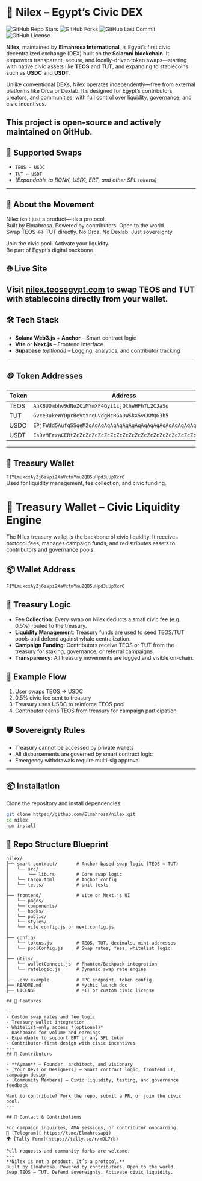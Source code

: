 # 🌊 Nilex – Egypt’s Civic DEX
![GitHub Repo Stars](https://img.shields.io/github/stars/Elmahrosa/Nilex?style=social)
![GitHub Forks](https://img.shields.io/github/forks/Elmahrosa/Nilex?style=social)
![GitHub Last Commit](https://img.shields.io/github/last-commit/Elmahrosa/Nilex)
![GitHub License](https://img.shields.io/github/license/Elmahrosa/Nilex)

**Nilex**, maintained by **Elmahrosa International**, is Egypt’s first civic decentralized exchange (DEX) built on the **Solaroni blockchain**. It empowers transparent, secure, and locally-driven token swaps—starting with native civic assets like **TEOS** and **TUT**, and expanding to stablecoins such as **USDC** and **USDT**.

Unlike conventional DEXs, Nilex operates independently—free from external platforms like Orca or Dexlab. It’s designed for Egypt’s contributors, creators, and communities, with full control over liquidity, governance, and civic incentives.

This project is open-source and actively maintained on GitHub.
---
## 🔁 Supported Swaps

- `TEOS ↔ USDC`  
- `TUT ↔ USDT`  
- *(Expandable to BONK, USD1, ERT, and other SPL tokens)*
---
## 🧠 About the Movement

Nilex isn’t just a product—it’s a protocol.  
Built by Elmahrosa. Powered by contributors. Open to the world.  
Swap TEOS ↔ TUT directly. No Orca. No Dexlab. Just sovereignty.

Join the civic pool. Activate your liquidity.  
Be part of Egypt’s digital backbone.

## 🌐 Live Site

Visit [nilex.teosegypt.com](https://nilex.teosegypt.com) to swap TEOS and TUT with stablecoins directly from your wallet.
---
## 🛠️ Tech Stack

- **Solana Web3.js** + **Anchor** – Smart contract logic  
- **Vite** or **Next.js** – Frontend interface  
- **Supabase** *(optional)* – Logging, analytics, and contributor tracking
---
## 🪙 Token Addresses

| Token | Address |
|-------|---------|
| TEOS  | `AhXBUQmbhv9dNoZCiMYmXF4Gyi1cjQthWHFhTL2CJaSo`  
| TUT   | `Gvce3ukeWYDprBeVtYrqUVdgMcRGADWSkX5vCKMQG3b5`  
| USDC  | `EPjFWdd5AufqSSqeM2qAqAqAqAqAqAqAqAqAqAqAqAqAqAqAqAqAqAqAqAq`  
| USDT  | `Es9vMFrzaCERtZcZcZcZcZcZcZcZcZcZcZcZcZcZcZcZcZcZcZcZcZcZc`  

---

## 🔐 Treasury Wallet

`F1YLmukcxAyZj6zVpi2XaVctmYnuZQB5uHpd3uUpXxr6`  
Used for liquidity management, fee collection, and civic funding.

# 🔐 Treasury Wallet – Civic Liquidity Engine

The Nilex treasury wallet is the backbone of civic liquidity. It receives protocol fees, manages campaign funds, and redistributes assets to contributors and governance pools.

## 📦 Wallet Address

`F1YLmukcxAyZj6zVpi2XaVctmYnuZQB5uHpd3uUpXxr6`

## 🧠 Treasury Logic

- **Fee Collection**: Every swap on Nilex deducts a small civic fee (e.g. 0.5%) routed to the treasury.
- **Liquidity Management**: Treasury funds are used to seed TEOS/TUT pools and defend against whale centralization.
- **Campaign Funding**: Contributors receive TEOS or TUT from the treasury for staking, governance, or referral campaigns.
- **Transparency**: All treasury movements are logged and visible on-chain.

## 🔄 Example Flow

1. User swaps TEOS → USDC  
2. 0.5% civic fee sent to treasury  
3. Treasury uses USDC to reinforce TEOS pool  
4. Contributor earns TEOS from treasury for campaign participation

## 🛡️ Sovereignty Rules

- Treasury cannot be accessed by private wallets  
- All disbursements are governed by smart contract logic  
- Emergency withdrawals require multi-sig approval
---

## 📦 Installation

Clone the repository and install dependencies:
```bash
git clone https://github.com/Elmahrosa/nilex.git
cd nilex
npm install
```
## 🧱 Repo Structure Blueprint

```plaintext
nilex/
├── smart-contract/       # Anchor-based swap logic (TEOS ↔ TUT)
│   └── src/
│       └── lib.rs        # Core swap logic
│   └── Cargo.toml        # Anchor config
│   └── tests/            # Unit tests
│
├── frontend/             # Vite or Next.js UI
│   └── pages/
│   └── components/
│   └── hooks/
│   └── public/
│   └── styles/
│   └── vite.config.js or next.config.js
│
├── config/
│   └── tokens.js         # TEOS, TUT, decimals, mint addresses
│   └── poolConfig.js     # Swap rates, fees, whitelist logic
│
├── utils/
│   └── walletConnect.js  # Phantom/Backpack integration
│   └── rateLogic.js      # Dynamic swap rate engine
│
├── .env.example          # RPC endpoint, token config
├── README.md             # Mythic launch doc
├── LICENSE               # MIT or custom civic license

## 🚀 Features

---
- Custom swap rates and fee logic  
- Treasury wallet integration  
- Whitelist-only access *(optional)*  
- Dashboard for volume and earnings  
- Expandable to support ERT or any SPL token  
- Contributor-first design with civic incentives
---
## 👥 Contributors

- **Ayman** – Founder, architect, and visionary  
- [Your Devs or Designers] – Smart contract logic, frontend UI, campaign design  
- [Community Members] – Civic liquidity, testing, and governance feedback

Want to contribute? Fork the repo, submit a PR, or join the civic pool.
---

## 📣 Contact & Contributions

For campaign inquiries, AMA sessions, or contributor onboarding:  
📨 [Telegram]( https://t.me/Elmahrosapi)  
🌍 [Tally Form](https://tally.so/r/mDL7Yb)

Pull requests and community forks are welcome.
---
**Nilex is not a product. It’s a protocol.**  
Built by Elmahrosa. Powered by contributors. Open to the world.  
Swap TEOS ↔ TUT. Defend sovereignty. Activate civic liquidity.
